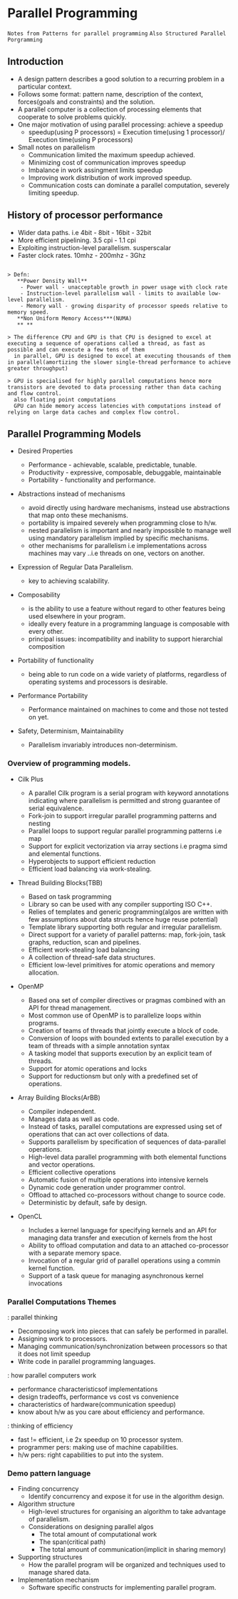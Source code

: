 # Parallel Programming

`Notes from Patterns for parallel programming`
`Also Structured Parallel Porgramming`


## Introduction

- A design pattern describes a good solution to a recurring problem in a particular context.
- Follows some format: pattern name, description of the context, forces(goals and constraints) and the solution.
- A parallel computer is a collection of processing elements that cooperate to solve problems quickly.
- One major motivation of using parallel processing: achieve a speedup
  - speedup(using P processors) = Execution time(using 1 processor)/ Execution time(using P processors)
- Small notes on parallelism
  - Communication limited the maximum speedup achieved.
  - Minimizing cost of communication improves speedup
  - Imbalance in work assingment limits speedup
  - Improving work distribution of work improved speedup.
  - Communication costs can dominate a parallel computation, severely limiting speedup.
  

## History of processor performance

- Wider data paths. i.e 4bit - 8bit - 16bit - 32bit
- More efficient pipelining. 3.5 cpi - 1.1 cpi
- Exploiting instruction-level parallelism. susperscalar
- Faster clock rates. 10mhz - 200mhz - 3Ghz

```
  
> Defn:
   **Power Density Wall**
    - Power wall - unacceptable growth in power usage with clock rate
    - Instruction-level parallelism wall - limits to available low-level parallelism.
    - Memory wall - growing disparity of processor speeds relative to memory speed. 
   **Non Uniform Memory Access***(NUMA)
   ** **

> The difference CPU and GPU is that CPU is designed to excel at executing a sequence of operations called a thread, as fast as possible and can execute a few tens of them
  in parallel, GPU is designed to excel at executing thousands of them in parallel(amortizing the slower single-thread performance to achieve greater throughput)
  
> GPU is specialised for highly parallel computations hence more transistors are devoted to data processing rather than data caching and flow control.
  also floating point computations
  GPU can hide memory access latencies with computations instead of relying on large data caches and complex flow control.
```

## Parallel Programming Models

- Desired Properties
  - Performance - achievable, scalable, predictable, tunable.
  - Productivity - expressive, composable, debuggable, maintainable
  - Portability - functionality and performance.

- Abstractions instead of mechanisms
  - avoid directly using hardware mechanisms, instead use abstractions that map onto these mechanisms.
  - portability is impaired severely when programming close to h/w.
  - nested parallelism is important and nearly impossible to manage well using mandatory parallelism implied by specific mechanisms.
  - other mechanisms for parallelism i.e implementations across machines may vary ..i.e threads on one, vectors on another.

- Expression of Regular Data Parallelism.
  - key to achieving scalability.

- Composability
  - is the ability to use a feature without regard to other features being used elsewhere in your program.
  - ideally every feature in a programming language is composable with every other.
  - principal issues: incompatibility and inability to support hierarchial composition

- Portability of functionality
  - being able to run code on a wide variety of platforms, regardless of operating systems and processors is desirable.

- Performance Portability
  - Performance maintained on machines to come and those not tested on yet.

- Safety, Determinism, Maintainability
  - Parallelism invariably introduces non-determinism.
  

### Overview of programming models.

- Cilk Plus
  - A parallel Cilk program is a serial program with keyword annotations indicating where parallelism is permitted and strong guarantee of serial equivalence.
  - Fork-join to support irregular parallel programming patterns and nesting
  - Parallel loops to support regular parallel programming patterns i.e map
  - Support for explicit vectorization via array sections i.e pragma simd and elemental functions.
  - Hyperobjects to support efficient reduction
  - Efficient load balancing via work-stealing.
  
- Thread Building Blocks(TBB)
  - Based on task programming
  - Library so can be used with any compiler supporting ISO C++.
  - Relies of templates and generic programming(algos are written with few assumptions about data structs hence huge reuse potential) 
  - Template library supporting both regular and irregular parallelism.
  - Direct support for a variety of parallel patterns: map, fork-join, task graphs, reduction, scan and pipelines.
  - Efficient work-stealing load balancing
  - A collection of thread-safe data structures.
  - Efficient low-level primitives for atomic operations and memory allocation.
  
- OpenMP
  - Based ona set of compiler directives or pragmas combined with an API for thread management.
  - Most common use of OpenMP is to parallelize loops within programs.
  - Creation of teams of threads that jointly execute a block of code.
  - Conversion of loops with bounded extents to parallel execution by a team of threads with a simple annotation syntax
  - A tasking model that supports execution by an explicit team of threads.
  - Support for atomic operations and locks
  - Support for reductionsm but only with a predefined set of operations.
  
- Array Building Blocks(ArBB)
  - Compiler independent.
  - Manages data as well as code.
  - Instead of tasks, parallel computations are expressed using set of operations that can act over collections of data.
  - Supports parallelism by specification of sequences of data-parallel operations.
  - High-level data parallel programming with both elemental functions and vector operations.
  - Efficient collective operations
  - Automatic fusion of multiple operations into intensive kernels
  - Dynamic code generation under programmer control.
  - Offload to attached co-processors without change to source code.
  - Deterministic by default, safe by design.

- OpenCL
  - Includes a kernel language for specifying kernels and an API for managing data transfer and execution of kernels from the host
  - Ability to offload computation and data to an attached co-processor with a separate memory space.
  - Invocation of a regular grid of parallel operations using a commin kernel function.
  - Support of a task queue for managing asynchronous kernel invocations

### Parallel Computations Themes

: parallel thinking

- Decomposing work into pieces that can safely be performed in parallel.
- Assigning work to processors.
- Managing communication/synchronization between processors so that it does not limit speedup
- Write code in parallel programming languages.

: how parallel computers work

- performance characteristicsof implementations
- design tradeoffs, performance vs cost vs convenience
- characteristics of hardware(communication speedup)
- know about h/w as you care about efficiency and performance.

: thinking of efficiency

- fast != efficient, i.e 2x speedup on 10 processor system.
- programmer pers: making use of machine capabilities.
- h/w pers: right capabilities to put into the system.


### Demo pattern language

- Finding concurrency 
  - Identify concurrency and expose it for use in the algorithm design.
- Algorithm structure
  - High-level structures for organising an algorithm to take advantage of parallelism.
  - Considerations on designing parallel algos
    - The total amount of computational work
    - The span(critical path)
    - The total amount of communication(implicit in sharing memory)
- Supporting structures  
  - How the parallel program will be organized and techniques used to manage shared data.
- Implementation mechanism
  - Software specific constructs for implementing parallel program.

